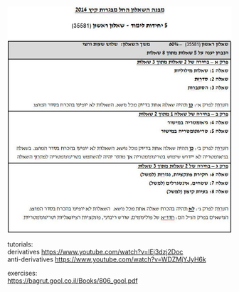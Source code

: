 ![struct](https://github.com/yehonadav/math_course/blob/master/five_units/806/struct.JPG?raw=true)  

tutorials:  
derivatives  https://www.youtube.com/watch?v=lEj3dzj2Doc  
anti-derivatives  https://www.youtube.com/watch?v=WDZMjYJyH6k  
  
  
exercises:  
https://bagrut.gool.co.il/Books/806_gool.pdf